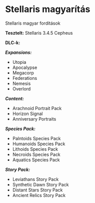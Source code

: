 # Stellaris magyarítás

Stellaris magyar fordítások

**Tesztelt:** Stellaris 3.4.5 Cepheus

**DLC-k:**

***Expansions:***

- Utopia
- Apocalypse
- Megacorp
- Federations
- Nemesis
- Overlord

***Content:***

- Arachnoid Portrait Pack
- Horizon Signal
- Anniversary Portraits

***Species Pack:***

- Palntoids Species Pack
- Humanoids Species Pack
- Lithoids Species Pack
- Necroids Species Pack
- Aquatics Species Pack

***Story Pack:***

- Leviathans Story Pack
- Synthetic Dawn Story Pack
- Distant Stars Story Pack
- Ancient Relics Story Pack
